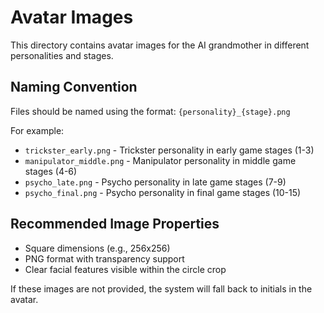 
# Avatar Images

This directory contains avatar images for the AI grandmother in different personalities and stages.

## Naming Convention

Files should be named using the format: `{personality}_{stage}.png`

For example:
- `trickster_early.png` - Trickster personality in early game stages (1-3)
- `manipulator_middle.png` - Manipulator personality in middle game stages (4-6)
- `psycho_late.png` - Psycho personality in late game stages (7-9)
- `psycho_final.png` - Psycho personality in final game stages (10-15)

## Recommended Image Properties

- Square dimensions (e.g., 256x256)
- PNG format with transparency support
- Clear facial features visible within the circle crop

If these images are not provided, the system will fall back to initials in the avatar.
